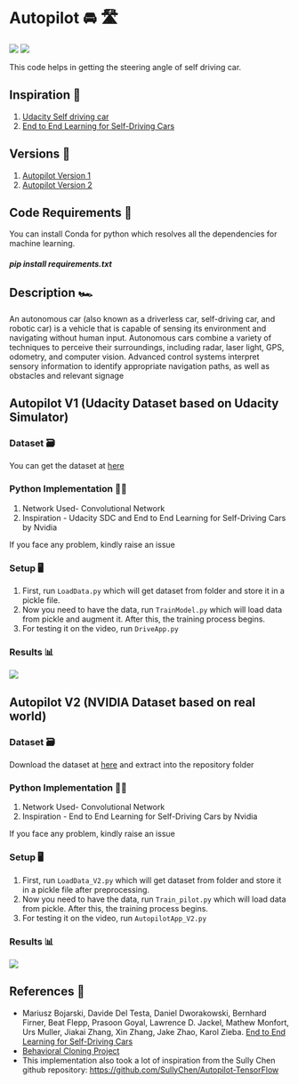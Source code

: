 # Autopilot 🚘 🛣️
[![](https://img.shields.io/github/license/sourcerer-io/hall-of-fame.svg?colorB=ff0000)](https://github.com/akshaybahadur21/Autopilot/blob/master/LICENSE.txt)  [![](https://img.shields.io/badge/Akshay-Bahadur-brightgreen.svg?colorB=ff0000)](https://akshaybahadur.com)

This code helps in getting the steering angle of self driving car. 

## Inspiration 🗼

1) [Udacity Self driving car](https://github.com/udacity/CarND-Behavioral-Cloning-P3)
2) [End to End Learning for Self-Driving Cars](https://devblogs.nvidia.com/deep-learning-self-driving-cars/)

## Versions 🗽

1) [Autopilot Version 1](https://github.com/akshaybahadur21/Autopilot)
2) [Autopilot Version 2](https://github.com/akshaybahadur21/Autopilot/tree/master/Autopilot_V2)

## Code Requirements 🦄
You can install Conda for python which resolves all the dependencies for machine learning.

##### pip install requirements.txt

## Description 🏎️
An autonomous car (also known as a driverless car, self-driving car, and robotic car) is a vehicle that is capable of sensing its environment and navigating without human input. Autonomous cars combine a variety of techniques to perceive their surroundings, including radar, laser light, GPS, odometry, and computer vision. Advanced control systems interpret sensory information to identify appropriate navigation paths, as well as obstacles and relevant signage

## Autopilot V1 (Udacity Dataset based on Udacity Simulator)

### Dataset 🗃️
You can get the dataset at [here](https://d17h27t6h515a5.cloudfront.net/topher/2016/December/584f6edd_data/data.zip)

### Python  Implementation 👨‍🔬

1) Network Used- Convolutional Network
2) Inspiration - Udacity SDC and End to End Learning for Self-Driving Cars by Nvidia

If you face any problem, kindly raise an issue

### Setup 🖥️

1) First, run `LoadData.py` which will get dataset from folder and store it in a pickle file.
2) Now you need to have the data, run `TrainModel.py` which will load data from pickle and augment it. After this, the training process begins.
3) For testing it on the video, run `DriveApp.py`

### Results 📊

<img src="https://github.com/akshaybahadur21/BLOB/blob/master/final.gif">

## Autopilot V2 (NVIDIA Dataset based on real world)

### Dataset 🗃️
Download the dataset at [here](https://github.com/SullyChen/driving-datasets) and extract into the repository folder

### Python  Implementation 👨‍🔬

1) Network Used- Convolutional Network
2) Inspiration - End to End Learning for Self-Driving Cars by Nvidia

If you face any problem, kindly raise an issue

### Setup 🖥️

1) First, run `LoadData_V2.py` which will get dataset from folder and store it in a pickle file after preprocessing.
2) Now you need to have the data, run `Train_pilot.py` which will load data from pickle. After this, the training process begins.
3) For testing it on the video, run `AutopilotApp_V2.py`

### Results 📊

<img src="https://github.com/akshaybahadur21/BLOB/blob/master/v2.gif">

## References 🔱
 
 - Mariusz Bojarski, Davide Del Testa, Daniel Dworakowski, Bernhard Firner, Beat Flepp, Prasoon Goyal, Lawrence D. Jackel, Mathew Monfort, Urs Muller, Jiakai Zhang, Xin Zhang, Jake Zhao, Karol Zieba. [End to End Learning for Self-Driving Cars](https://arxiv.org/abs/1604.07316)
 - [Behavioral Cloning Project](https://github.com/udacity/CarND-Behavioral-Cloning-P3) 
 - This implementation also took a lot of inspiration from the Sully Chen github repository: https://github.com/SullyChen/Autopilot-TensorFlow  
